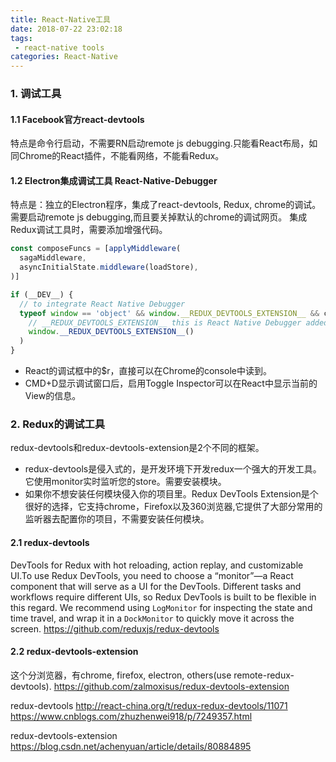 ```yaml
---
title: React-Native工具
date: 2018-07-22 23:02:18
tags:
 - react-native tools
categories: React-Native
---
```


### 1. 调试工具
#### 1.1 Facebook官方react-devtools
特点是命令行启动，不需要RN启动remote js debugging.只能看React布局，如同Chrome的React插件，不能看网络，不能看Redux。
#### 1.2 Electron集成调试工具 React-Native-Debugger
特点是：独立的Electron程序，集成了react-devtools, Redux, chrome的调试。需要启动remote js debugging,而且要关掉默认的chrome的调试网页。
集成Redux调试工具时，需要添加增强代码。
``` js
const composeFuncs = [applyMiddleware(
  sagaMiddleware,  
  asyncInitialState.middleware(loadStore),
)]

if (__DEV__) {
  // to integrate React Native Debugger
  typeof window == 'object' && window.__REDUX_DEVTOOLS_EXTENSION__ && composeFuncs.push(
    // __REDUX_DEVTOOLS_EXTENSION__ this is React Native Debugger added
    window.__REDUX_DEVTOOLS_EXTENSION__()
  )
}
```
- React的调试框中的$r，直接可以在Chrome的console中读到。
- CMD+D显示调试窗口后，启用Toggle Inspector可以在React中显示当前的View的信息。
<!-- more -->

### 2. Redux的调试工具
redux-devtools和redux-devtools-extension是2个不同的框架。 

* redux-devtools是侵入式的，是开发环境下开发redux一个强大的开发工具。它使用monitor实时监听您的store。需要安装模块。 
* 如果你不想安装任何模块侵入你的项目里。Redux DevTools Extension是个很好的选择，它支持chrome，Firefox以及360浏览器,它提供了大部分常用的监听器去配置你的项目，不需要安装任何模块。

#### 2.1 redux-devtools
DevTools for Redux with hot reloading, action replay, and customizable UI.To use Redux DevTools, you need to choose a “monitor”—a React component that will serve as a UI for the DevTools. Different tasks and workflows require different UIs, so Redux DevTools is built to be flexible in this regard. We recommend using `LogMonitor` for inspecting the state and time travel, and wrap it in a `DockMonitor` to quickly move it across the screen. 
https://github.com/reduxjs/redux-devtools

#### 2.2 redux-devtools-extension
这个分浏览器，有chrome, firefox, electron, others(use remote-redux-devtools).
https://github.com/zalmoxisus/redux-devtools-extension


redux-devtools
http://react-china.org/t/redux-redux-devtools/11071
https://www.cnblogs.com/zhuzhenwei918/p/7249357.html

redux-devtools-extension
https://blog.csdn.net/achenyuan/article/details/80884895
